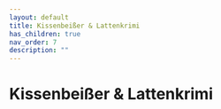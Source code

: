 ```yaml
---
layout: default
title: Kissenbeißer & Lattenkrimi
has_children: true
nav_order: 7
description: ""
---
```


# Kissenbeißer & Lattenkrimi